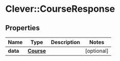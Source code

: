 # Clever::CourseResponse

## Properties
Name | Type | Description | Notes
------------ | ------------- | ------------- | -------------
**data** | [**Course**](Course.md) |  | [optional] 



